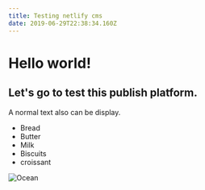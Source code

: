 ```yaml
---
title: Testing netlify cms
date: 2019-06-29T22:38:34.160Z
---
```

# Hello world!

## Let's go to test this publish platform.

A normal text also can be display.

* Bread
* Butter
* Milk
* Biscuits
* croissant

![Ocean](/uploads/yusuf-evli-ad3k0qobxze-unsplash.jpg "The wide ocean")
